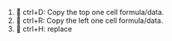 1. 💚 ctrl+D: Copy the top one cell formula/data.
2. 💚 ctrl+R: Copy the left one cell formula/data.
3. 💚 ctrl+H: replace
